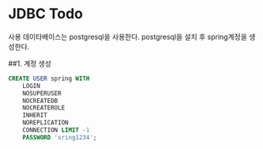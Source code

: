 # JDBC Todo
사용 데이타베이스는 postgresql을 사용한다.
postgresql을 설치 후 spring계정을 생성한다.

##1. 계정 생성
```sql
CREATE USER spring WITH
	LOGIN
	NOSUPERUSER
	NOCREATEDB
	NOCREATEROLE
	INHERIT
	NOREPLICATION
	CONNECTION LIMIT -1
	PASSWORD 'sring1234';